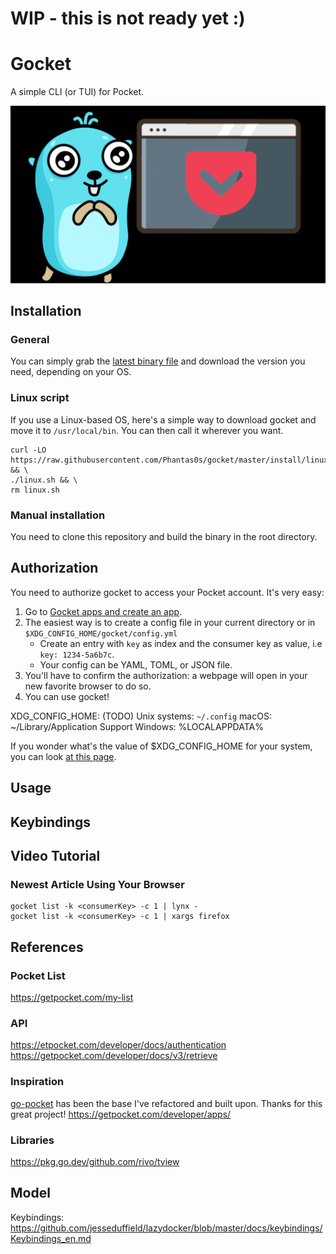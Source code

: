 # WIP - this is not ready yet :)

# Gocket

A simple CLI (or TUI) for Pocket.

![Logo of Gocket](./logo.jpg)

## Installation

### General

You can simply grab the [latest binary file](https://github.com/Phantas0s/gocket/releases/latest) and download the version you need, depending on your OS.

### Linux script

If you use a Linux-based OS, here's a simple way to download gocket and move it to `/usr/local/bin`. You can then call it wherever you want.

```shell
curl -LO https://raw.githubusercontent.com/Phantas0s/gocket/master/install/linux.sh && \
./linux.sh && \
rm linux.sh
```
### Manual installation

You need to clone this repository and build the binary in the root directory.

## Authorization

You need to authorize gocket to access your Pocket account. It's very easy:

1. Go to [Gocket apps and create an app](https://getpocket.com/developer/apps/).
2. The easiest way is to create a config file in your current directory or in `$XDG_CONFIG_HOME/gocket/config.yml`
    * Create an entry with `key` as index and the consumer key as value, i.e `key: 1234-5a6b7c`.
    * Your config can be YAML, TOML, or JSON file.
3. You'll have to confirm the authorization: a webpage will open in your new favorite browser to do so.
4. You can use gocket!

XDG_CONFIG_HOME: (TODO)
Unix systems: `~/.config` 
macOS: ~/Library/Application Support
Windows: %LOCALAPPDATA%

If you wonder what's the value of $XDG_CONFIG_HOME for your system, you can look [at this page](https://github.com/adrg/xdg).

## Usage

## Keybindings

## Video Tutorial


### Newest Article Using Your Browser

```
gocket list -k <consumerKey> -c 1 | lynx -
gocket list -k <consumerKey> -c 1 | xargs firefox
```

## References

### Pocket List

https://getpocket.com/my-list

### API

https://etpocket.com/developer/docs/authentication
https://getpocket.com/developer/docs/v3/retrieve

### Inspiration

[go-pocket](https://github.com/motemen/go-pocket) has been the base I've refactored and built upon. Thanks for this great project!
https://getpocket.com/developer/apps/

### Libraries

https://pkg.go.dev/github.com/rivo/tview

## Model

Keybindings: https://github.com/jesseduffield/lazydocker/blob/master/docs/keybindings/Keybindings_en.md
